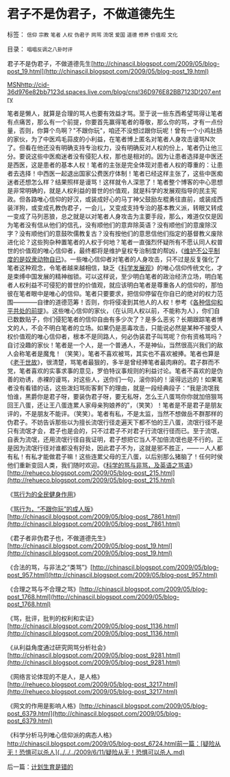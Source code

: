 # 君子不是伪君子，不做道德先生

标签： `信仰` `宗教` `笔者` `人权` `伪君子` `网骂` `流氓` `爱国` `道德` `修养` `价值观` `文化` 

目录： `唱唱反调之八卦时评`

君子不是伪君子，不做道德先生[http://chinascil.blogspot.com/2009/05/blog-post_19.html](http://chinascil.blogspot.com/2009/05/blog-post_19.html)

[MSNhttp://cid-36d976e82bb7123d.spaces.live.com/blog/cns!36D976E82BB7123D!207.entry](http://cid-36d976e82bb7123d.spaces.live.com/blog/cns%2136D976E82BB7123D%21207.entry)

笔者是懒人，就算是合理的骂人也要有效益才骂。至于说一些东西希望骂得让笔者有点痛苦，那么有一个前提，你要首先赢得笔者的尊敬，那么你的骂，才有一点份量，否则，你算个鸟啊？"不跟你玩"，咱还不没想过跟你玩呢！曾有一个小鸡肚肠的家伙，为了中医鸡毛蒜皮的小利益，在笔者博上匿名对笔者人身攻击谩骂N次了。但看在他还没有明确支持专治权力，没有明确反对人权的份上，笔者仍让他三分。要说这些中医痴迷者没有侵犯人权，那也是相对的。因为让患者选择是中医还是西医，这是患者的基本人权！笔者的主张是完全体现对患者人权的尊重的：让患者去选择！中西医一起退出国家公费医疗体制！笔者已经这样主张了，这些中医痴迷者还想怎么样？结果照样是谩骂！这样就令人深思了！笔者整个博客的中心思想是非常明确的，就是人权利益的普世的价值观，就是科学的发展观指导的民主宪政。但各路唯心信仰的好汉，或装成好心的马丁神父鼓励左棍勇往直前，或装成西装洋狗，或变成孔教伪君子，一会儿，又变成支持专治的基本教义派，转眼又转成一变成了马列恶狼，总之就是以对笔者人身攻击为主要手段，那么，难道仅仅是因为笔者没有信从他们的信孔，没有顺他们的意弃除英语？没有顺他们的意废除汉字？没有顺他们的意鼓吹儒教复古？没有按他们的意思信他们指定的基督教义废除进化论？这些狗杂种置笔者的人权于何地？笔者一直强烈怀疑所有不愿认同人权普世的价值观的唯心信仰者，最终都将是维护皇权专治制度的帮凶，《[维护不公平制度的是奴隶动物自已](../../../2008/10/16/极力维护不公平制度的是受害者自已.md)》。一些唯心信仰者对笔者的人身攻击，只不过是反复强化了笔者这种观念，令笔者越来越相信，缺乏《[科学发展观](../../../2009/4/25/科学，民主和科学的发展观.md)》的唯心信仰传统文化，才是束缚中国发展的精神枷锁。可以这样说，至少明白笔者的政治经济立场，明白笔者人权利益不可侵犯的普世的价值观，就应该明白笔者是尊重各人的信仰的，那怕彼在笔者眼中是唯心的信仰。笔者只要要求，把信仰停留在你自已的绝对的权力范围————自律的道德范筹！否则，你将侵凌到其他人的人权！参考《[各种信仰和平共处的前提](../../../2009/6/9/正确处理宗教及唯心信仰和科学实证性的关系.md)》。这些唯心信仰的家伙，（在认同人权以前，不能称为人），你们自已数数贴子，你们侵犯笔者的信仰自由有多少次了？是多么恶劣？长期跟踪笔者博文的人，不会不明白笔者的立场。如果仍是恶毒攻击，只能说必然是某种不接受人权价值观的唯心信仰者，根本不是同路人，何必伪装君子叫骂呢？你有资格骂吗？自讨没趣的家伙！笔者是一个人，是一个普通人，不是神仙，当然很高兴我们的敌人会称笔者是魔鬼！（笑笑）。笔者不喜欢被骂，其实也不喜欢被捧。笔者也算是《[老于世故](../../../2008/9/4/“人之初性本善”之“老于世故”.md)》，很清楚，骂笔者最狠的，多半是曾经捧笔者最肉麻的。君子群而不党，笔者喜欢的实事求事的意见，罗伯特议事规则的利益讨论。笔者不喜欢的是伪善的劝诱，赤裸的谩骂，对这些人，送你们一句，滚你妈的！滚得远远的！如果笔者没有看错的话，这些泼妇骂街客剩下的理由，就是一段经典段子：“我是流氓我怕谁，黑爵你是君子呀，要装伪君子呀，要无私呀，怎么王八蛋骂你你就加倍狠骂回王八蛋，还让王八蛋连累人家母亲狗娘养的”，（笑笑）！笔者是不是君子是朋友评的，不是朋友不能评。（笑笑）。笔者有私，不是太监，当然不想做岳不群那样的伪君子。不妨告诉那些以为擅长流氓行径走遍天下都不怕的王八蛋，流氓行径不是只有流氓才会，君子也是会的，只不过君子不对君子行流氓行径而已。至于流氓，自表为流氓，还用流氓行径自我证明，君子想把它当人不加倍流氓也是不行的。正是因为流氓行径对谁都没有好处，因此君子不为，这就是邪不胜正，——－人人都有私！有私才能做君子嘛！这些连累父母的王八蛋，以后别那么猪脑了！任何时侯他们重新变回人类，我们随时欢迎。《[科学的骂与非骂，及英语之骂语](../../../2009/5/31/科学的骂与非骂和英语的骂.md)》[http://rehueco.blogspot.com/2009/05/blog-post_215.html](http://rehueco.blogspot.com/2009/05/blog-post_215.html)

《[骂行为的全民健身作用](../../../2009/6/7/网骂行为的全民健身价值.md)》

《[骂行为，“不跟你玩”的成人版](../../../2009/6/10/骂行为，“不跟你玩”的成人版.md)》[http://chinascil.blogspot.com/2009/05/blog-post_7861.html](http://chinascil.blogspot.com/2009/05/blog-post_7861.html)

《君子者非伪君子也，不做道德先生》[http://chinascil.blogspot.com/2009/05/blog-post_19.html](http://chinascil.blogspot.com/2009/05/blog-post_19.html)

《合法的骂，与非法之“类骂”》[http://chinascil.blogspot.com/2009/05/blog-post_957.html](http://chinascil.blogspot.com/2009/05/blog-post_957.html)

《合理之骂与不合理之骂》[http://chinascil.blogspot.com/2009/05/blog-post_1768.html](http://chinascil.blogspot.com/2009/05/blog-post_1768.html)

《骂，批评，批判的权利和实证》[http://chinascil.blogspot.com/2009/05/blog-post_1136.html](http://chinascil.blogspot.com/2009/05/blog-post_1136.html)

《从利益角度通过研究网骂分析社会》[http://chinascil.blogspot.com/2009/05/blog-post_9281.html](http://chinascil.blogspot.com/2009/05/blog-post_9281.html)

《网络言论体现的不是人，是人格》[http://rehueco.blogspot.com/2009/05/blog-post_3217.html](http://rehueco.blogspot.com/2009/05/blog-post_3217.html)

《网文的作用是影响人格》[http://chinascil.blogspot.com/2009/05/blog-post_6379.html](http://chinascil.blogspot.com/2009/05/blog-post_6379.html)

《科学分析马列唯心信仰派的病态人格》http://chinascil.blogspot.com/2009/05/blog-post_6724.html前一篇：[疑险从无！恐惧可以杀人](../../../2009/6/11/疑险从无！恐惧可以杀人.md)

后一篇：[计划生育是错的](../../../2009/6/12/计划生育是错的.md)